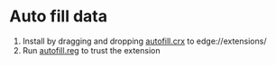 # Auto fill data

1. Install by dragging and dropping [autofill.crx](./autofill.crx) to edge://extensions/
2. Run [autofill.reg](./auofill.reg) to trust the extension
